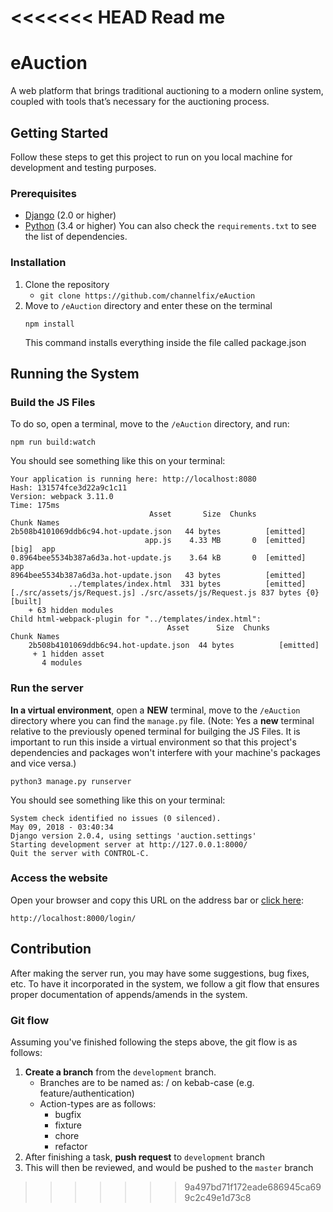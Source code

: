 <<<<<<< HEAD
Read me
=======
# eAuction
A web platform that brings traditional auctioning to a modern online system, coupled with tools that’s necessary for the auctioning process.

## Getting Started 
Follow these steps to get this project to run on you local machine for development and testing purposes. 
### Prerequisites
* [Django](https://www.djangoproject.com/) (2.0 or higher)
* [Python](https://www.python.org/downloads/) (3.4 or higher)
   You can also check the `requirements.txt` to see the list of dependencies.

### Installation
1. Clone the repository
   - `git clone https://github.com/channelfix/eAuction`
2. Move to `/eAuction` directory and enter these on the terminal
   ```
   npm install
   ```
   This command installs everything inside the file called package.json


## Running the System
### Build the JS Files
To do so, open a terminal, move to the `/eAuction` directory, and run:
```
npm run build:watch
```
You should see something like this on your terminal: 
```
Your application is running here: http://localhost:8080
Hash: 131574fce3d22a9c1c11
Version: webpack 3.11.0
Time: 175ms
                               Asset       Size  Chunks                    Chunk Names
2b508b4101069ddb6c94.hot-update.json   44 bytes          [emitted]         
                              app.js    4.33 MB       0  [emitted]  [big]  app
0.8964bee5534b387a6d3a.hot-update.js    3.64 kB       0  [emitted]         app
8964bee5534b387a6d3a.hot-update.json   43 bytes          [emitted]         
             ../templates/index.html  331 bytes          [emitted]         
[./src/assets/js/Request.js] ./src/assets/js/Request.js 837 bytes {0} [built]
    + 63 hidden modules
Child html-webpack-plugin for "../templates/index.html":
                                   Asset      Size  Chunks             Chunk Names
    2b508b4101069ddb6c94.hot-update.json  44 bytes          [emitted]  
     + 1 hidden asset
       4 modules
```

### Run the server
**In a virtual environment**, open a **NEW** terminal, move to the `/eAuction` directory where you can find the `manage.py` file.
(Note: Yes a **new** terminal relative to the previously opened terminal for builging the JS Files. It is important to run this inside a virtual environment so that this project's dependencies and packages won't interfere with your machine's packages and vice versa.)
```
python3 manage.py runserver
```

You should see something like this on your terminal:
```
System check identified no issues (0 silenced).
May 09, 2018 - 03:40:34
Django version 2.0.4, using settings 'auction.settings'
Starting development server at http://127.0.0.1:8000/
Quit the server with CONTROL-C.
```

### Access the website
Open your browser and copy this URL on the address bar or [click here](http://localhost:8000/login/):
```
http://localhost:8000/login/
```

## Contribution
After making the server run, you may have some suggestions, bug fixes, etc. To have it incorporated in the system, we follow a git flow that ensures proper documentation of appends/amends in the system.

### Git flow
Assuming you've finished following the steps above, the git flow is as follows:
1. **Create a branch** from the `development` branch.
   - Branches are to be named as: <action-type>/<descriptive-task> on kebab-case (e.g. feature/authentication)
   - Action-types are as follows:
     - bugfix
     - fixture
     - chore
     - refactor
2. After finishing a task, **push request** to `development` branch
3. This will then be reviewed, and would be pushed to the `master` branch
>>>>>>> 9a497bd71f172eade686945ca699c2c49e1d73c8
